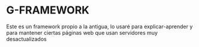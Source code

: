 # G-FRAMEWORK
Este es un framework propio a la antigua, lo usaré para explicar-aprender y para mantener ciertas páginas web que usan servidores muy desactualizados
